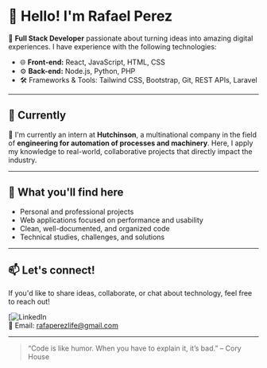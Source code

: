 # 👋 Hello! I'm Rafael Perez

🎯 **Full Stack Developer** passionate about turning ideas into amazing digital experiences. I have experience with the following technologies:

- 🌐 **Front-end:** React, JavaScript, HTML, CSS  
- ⚙️ **Back-end:** Node.js, Python, PHP  
- 🛠️ Frameworks & Tools: Tailwind CSS, Bootstrap, Git, REST APIs, Laravel

---

## 💼 Currently

📍 I'm currently an intern at **Hutchinson**, a multinational company in the field of **engineering for automation of processes and machinery**. Here, I apply my knowledge to real-world, collaborative projects that directly impact the industry.

---

## 🚀 What you'll find here

- Personal and professional projects  
- Web applications focused on performance and usability  
- Clean, well-documented, and organized code  
- Technical studies, challenges, and solutions

---

## 📫 Let's connect!

If you'd like to share ideas, collaborate, or chat about technology, feel free to reach out!

[![LinkedIn](www.linkedin.com/in/rafa-perez-a508a6326)  
📧 Email: rafaperezlife@gmail.com

---

> “Code is like humor. When you have to explain it, it’s bad.” – Cory House
